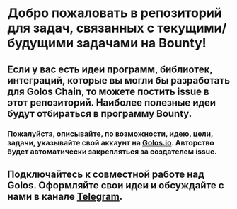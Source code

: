 # Добро пожаловать в репозиторий для задач, связанных с текущими/будущими задачами на Bounty!

## Если у вас есть идеи программ, библиотек, интеграций, которые вы могли бы разработать для Golos Chain, то можете постить issue в этот репозиторий. Наиболее полезные идеи будут отбираться в программу Bounty.

### Пожалуйста, описывайте, по возможности, идею, цели, задачи, указывайте свой аккаунт на [Golos.io](https://golos.io/). Авторство будет автоматически закрепляться за создателем issue.

## Подключайтесь к совместной работе над Golos. Оформляйте свои идеи и обсуждайте с нами в канале [Telegram](https://t.me/goloscoretc).